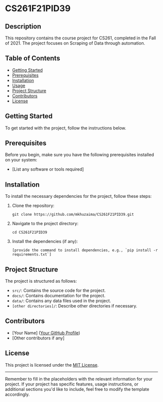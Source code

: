 # CS261F21PID39

## Description

This repository contains the course project for CS261, completed in the Fall of 2021. The project focuses on Scraping of Data through automation.

## Table of Contents

- [Getting Started](#getting-started)
- [Prerequisites](#prerequisites)
- [Installation](#installation)
- [Usage](#usage)
- [Project Structure](#project-structure)
- [Contributors](#contributors)
- [License](#license)

## Getting Started

To get started with the project, follow the instructions below.

## Prerequisites

Before you begin, make sure you have the following prerequisites installed on your system:

- [List any software or tools required]

## Installation

To install the necessary dependencies for the project, follow these steps:

1. Clone the repository:
   ```
   git clone https://github.com/mkhuzaima/CS261F21PID39.git
   ```
2. Navigate to the project directory:
   ```
   cd CS261F21PID39
   ```
3. Install the dependencies (if any):
   ```
   [provide the command to install dependencies, e.g., `pip install -r requirements.txt`]
   ```

## Project Structure

The project is structured as follows:

- `src/`: Contains the source code for the project.
- `docs/`: Contains documentation for the project.
- `data/`: Contains any data files used in the project.
- `[other directories]/`: Describe other directories if necessary.

## Contributors

- [Your Name] ([Your GitHub Profile](https://github.com/yourusername))
- [Other contributors if any]

## License

This project is licensed under the [MIT License](LICENSE).

---

Remember to fill in the placeholders with the relevant information for your project. If your project has specific features, usage instructions, or additional sections you'd like to include, feel free to modify the template accordingly.
